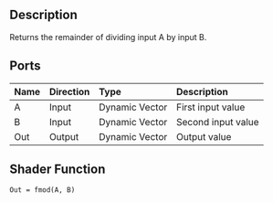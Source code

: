 ## Description

Returns the remainder of dividing input A by input B.

## Ports

| Name        | Direction           | Type  | Description |
|:------------ |:-------------|:-----|:---|
| A      | Input | Dynamic Vector | First input value |
| B      | Input | Dynamic Vector | Second input value |
| Out | Output      |    Dynamic Vector | Output value |

## Shader Function

`Out = fmod(A, B)`